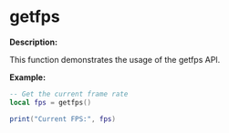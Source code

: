 # getfps

**Description:**

This function demonstrates the usage of the getfps API.

**Example:**

```lua
-- Get the current frame rate
local fps = getfps()

print("Current FPS:", fps)
```
